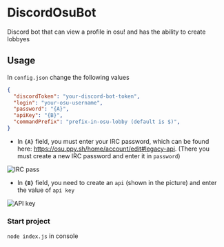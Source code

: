 # DiscordOsuBot
Discord bot that can view a profile in osu! and has the ability to create lobbyes 
## Usage
In ``config.json`` change the following values
```JSON
{
  "discordToken": "your-discord-bot-token",
  "login": "your-osu-username",
  "password": "{A}",
  "apiKey": "{B}",
  "commandPrefix": "prefix-in-osu-lobby (default is $)",
}
```
- In **`{A}`** field, you must enter your IRC password, which can be found here: https://osu.ppy.sh/home/account/edit#legacy-api.
(There you must create a new IRC password and enter it in `password`)

![IRC pass](https://github.com/jermorg/DiscordOsuBot/assets/111356637/8c62a6c8-758d-4372-84ff-9e9cda9e28c3)

- In **`{B}`** field, you need to create an `api` (shown in the picture) and enter the value of `api key`

![API key](https://github.com/jermorg/DiscordOsuBot/assets/111356637/d1636c11-f186-4202-a839-7e93ec7cc4d1)

### Start project
```node index.js``` in console
